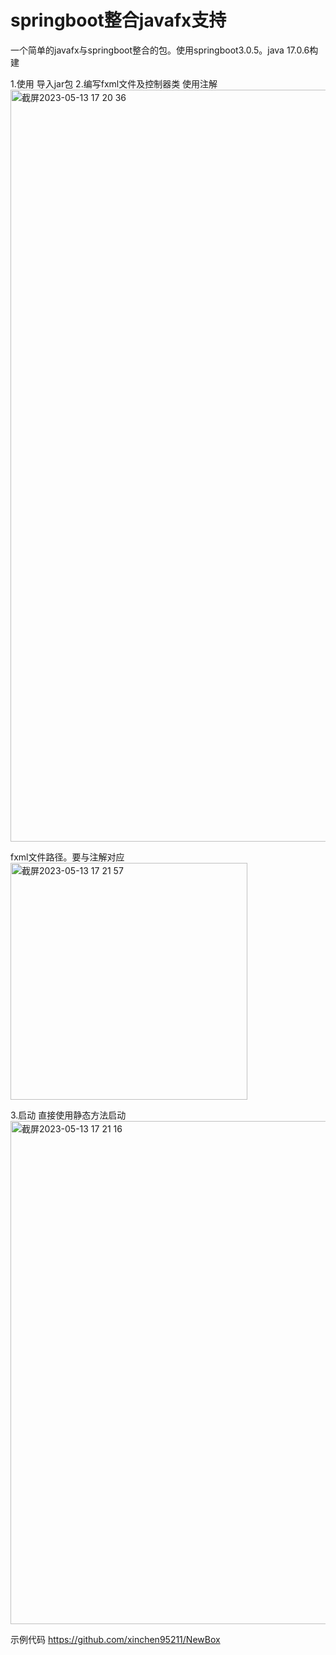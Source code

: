# springboot整合javafx支持
一个简单的javafx与springboot整合的包。使用springboot3.0.5。java 17.0.6构建

1.使用
  导入jar包
2.编写fxml文件及控制器类
  使用注解
  <img width="1203" alt="截屏2023-05-13 17 20 36" src="https://github.com/xinchen95211/javafxsupport/assets/76147759/3371a282-baf0-4807-aa8e-b1c1f2ce3494">
 
 fxml文件路径。要与注解对应 
  <img width="379" alt="截屏2023-05-13 17 21 57" src="https://github.com/xinchen95211/javafxsupport/assets/76147759/66befe31-b7fa-46f2-bffe-2088c6aa5e53">

3.启动
  直接使用静态方法启动
    <img width="805" alt="截屏2023-05-13 17 21 16" src="https://github.com/xinchen95211/javafxsupport/assets/76147759/bde8486f-ed29-4143-bec2-d17d2a5461a7">


示例代码 https://github.com/xinchen95211/NewBox
